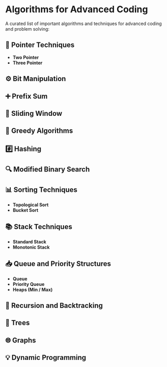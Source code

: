# Algorithms for Advanced Coding

A curated list of important algorithms and techniques for advanced coding and problem solving:

## 🔁 Pointer Techniques
- **Two Pointer**
- **Three Pointer**

## ⚙️ Bit Manipulation

## ➕ Prefix Sum

## 📐 Sliding Window

## 🧠 Greedy Algorithms

## #️⃣ Hashing

## 🔍 Modified Binary Search

## 📊 Sorting Techniques
- **Topological Sort**
- **Bucket Sort**

## 📚 Stack Techniques
- **Standard Stack**
- **Monotonic Stack**

## 📥 Queue and Priority Structures
- **Queue**
- **Priority Queue**
- **Heaps (Min / Max)**

## 🔄 Recursion and Backtracking

## 🌳 Trees

## 🌐 Graphs

## 💡 Dynamic Programming
